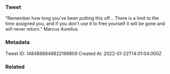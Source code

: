 ### Tweet
"Remember how long you've been putting this off... There is a limit to the time assigned you, and if you don't use it to free yourself it will be gone and will never return." Marcus Aurelius

### Metadata
Tweet ID: 1484888849822199809
Created At: 2022-01-22T14:01:04.000Z

### Related

